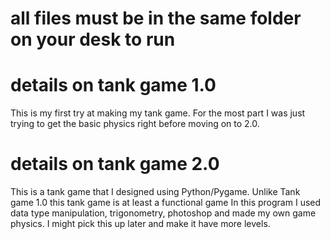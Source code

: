 # all files must be in the same folder on your desk to run

# details on tank game 1.0
This is my first try at making my tank game. For the most part I was just trying to get the basic physics right before moving on to 2.0.

# details on tank game 2.0
This is a tank game that I designed using Python/Pygame. Unlike Tank game 1.0 this tank game is at least a 
functional game In this program I used data type manipulation, trigonometry, photoshop 
and made my own game physics. I might pick this up later and make it have more levels.
